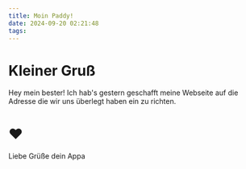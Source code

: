 ```yaml
---
title: Moin Paddy!
date: 2024-09-20 02:21:48
tags:
---
```


# Kleiner Gruß

Hey mein bester! 
Ich hab's gestern geschafft meine Webseite auf die Adresse die wir uns überlegt haben ein zu richten.

# ❤️

Liebe Grüße
dein Appa
